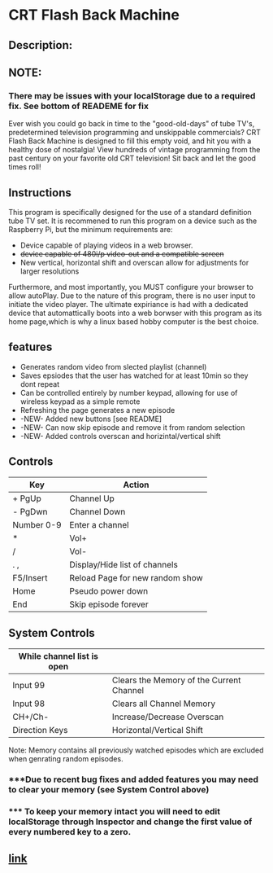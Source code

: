 # CRT Flash Back Machine
## Description:  
## NOTE: 
### There may be issues with your localStorage due to a required fix. See bottom of READEME for fix

Ever wish you could go back in time to the "good-old-days" of tube TV's, predetermined television programming and unskippable commercials? CRT Flash Back Machine is designed to fill this empty void, and hit you with a healthy dose of nostalgia! View hundreds of vintage programming from the past century on your favorite old CRT television! Sit back and let the good times roll!

## Instructions

This program is specifically designed for the use of a standard definition tube TV set.  It is recommened to run this program on a device such as the Raspberry Pi, but the minimum requirements are:

- Device capable of playing videos in a web browser.
- ~~device capable of 480i/p video-out and a compatible screen~~
- New vertical, horizontal shift and overscan allow for adjustments for larger resolutions

Furthermore, and most importantly, you MUST configure your browser to allow autoPlay. Due to the nature of this program, there is no user input to initiate the video player. The ultimate expiriance is had with a dedicated device that automattically boots into a web borwser with this program as its home page,which is why a linux based hobby computer is the best choice.

## features

- Generates random video from slected playlist (channel)
- Saves epsiodes that the user has watched for at least 10min so they dont repeat
- Can be controlled entirely by number keypad, allowing for use of wireless keypad as a simple remote
- Refreshing the page generates a new episode
- -NEW- Added new buttons [see README]
- -NEW- Can now skip episode and remove it from random selection
- -NEW- Added controls overscan and horizintal/vertical shift

## Controls
| Key  |Action   |
| ------------ | ------------ |
|  + PgUp |   Channel Up |
|  - PgDwn|  Channel Down  |
| Number 0-9  |  Enter a channel  |
|  *  |Vol+|
|  / |Vol-|
|  . , | Display/Hide list of channels  |
|  F5/Insert | Reload Page for new random show  |
|Home| Pseudo power down|
|End| Skip episode forever|



## System Controls
|While channel list is open| |
|---------------|---------------|
|Input 99| Clears the Memory of the Current Channel|
|Input 98| Clears all Channel Memory|  
|CH+/Ch-| Increase/Decrease Overscan|
|Direction Keys| Horizontal/Vertical Shift|

Note: Memory contains all previously watched episodes which are excluded when genrating random episodes.  
### ***Due to recent bug fixes and added features you may need to clear your memory (see System Control above)
### *** To keep your memory intact you will need to edit localStorage through Inspector and change the first value of every numbered key to a zero. 

## [link](https://chriskurz098.github.io/80sGameshowPlayer/)
